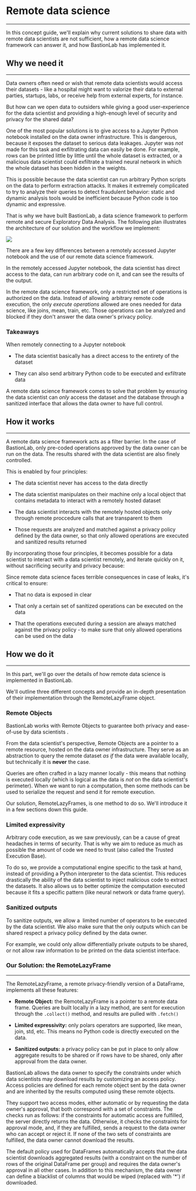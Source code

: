 # Remote data science
__________________________________________________________

In this concept guide, we'll explain why current solutions to share data with remote data scientists are not sufficient, how a remote data science framework can answer it, and how BastionLab has implemented it.

## Why we need it
________________________________________________________________

Data owners often need or wish that remote data scientists would access their datasets - like a hospital might want to valorize their data to external parties, startups, labs, or receive help from external experts, for instance. 

But how can we open data to outsiders while giving a good user-experience for the data scientist and providing a high-enough level of security and privacy for the shared data? 

One of the most popular solutions is to give access to a Jupyter Python notebook installed on the data owner infrastructure. This is dangerous, because it exposes the dataset to serious data leakages. Jupyter was *not* made for this task and exfiltrating data can easily be done. For example, rows can be printed little by little until the whole dataset is extracted, or a malicious data scientist could exfiltrate a trained neural network in which the whole dataset has been hidden in the weights.

This is possible because the data scientist can run arbitrary Python scripts on the data to perform extraction attacks. It makes it extremely complicated to try to analyze their queries to detect fraudulent behavior: static and dynamic analysis tools would be inefficient because Python code is too dynamic and expressive.

That is why we have built BastionLab, a data science framework to perform remote and secure Exploratory Data Analysis. The following plan illustrates the architecture of our solution and the workflow we implement:

![](../../assets/BastionLab_Worflow.png)

There are a few key differences between a remotely accessed Jupyter notebook and the use of our remote data science framework.

In the remotely accessed Jupyter notebook, the data scientist has direct access to the data, can run arbitrary code on it, and can see the results of the output. 

In the remote data science framework, only a restricted set of operations is authorized on the data. Instead of allowing  arbitrary remote code execution, the only *execute operations* allowed are ones needed for data science, like joins, mean, train, etc. Those operations can be analyzed and blocked if they don't answer the data owner's privacy policy.

### Takeaways

When remotely connecting to a Jupyter notebook

-   The data scientist basically has a direct access to the entirety of the dataset

-   They can also send arbitrary Python code to be executed and exfiltrate data

A remote data science framework comes to solve that problem by ensuring the data scientist can *only* access the dataset and the database through a sanitized interface that allows the data owner to have full control.

## How it works
_______________________________________________________

A remote data science framework acts as a filter barrier. In the case of BastionLab, only pre-coded operations approved by the data owner can be run on the data. The results shared with the data scientist are also finely controlled. 

This is enabled by four principles:

-   The data scientist never has access to the data directly

-   The data scientist manipulates on their machine only a local object that contains metadata to interact with a remotely hosted dataset

-   The data scientist interacts with the remotely hosted objects only through remote proccedure calls that are transparent to them

-   Those requests are analyzed and matched against a privacy policy defined by the data owner, so that only allowed operations are executed and sanitized results returned

By incorporating those four principles, it becomes possible for a data scientist to interact with a data scientist remotely, and iterate quickly on it, without sacrificing security and privacy because:

Since remote data science faces terrible consequences in case of leaks, it's critical to ensure:

-   That no data is exposed in clear

-   That only a certain set of sanitized operations can be executed on the data

-   That the operations executed during a session are always matched against the privacy policy - to make sure that only allowed operations can be used on the data

## How we do it
__________________________________________________

In this part, we'll go over the details of how remote data science is implemented in BastionLab. 

We'll outline three different concepts and provide an in-depth presentation of their implementation through the RemoteLazyFrame object.

### Remote Objects

BastionLab works with Remote Objects to guarantee both privacy and ease-of-use by data scientists .

From the data scientist's perspective, Remote Objects are a pointer to a remote resource, hosted on the data owner infrastructure. They serve as an abstraction to query the remote dataset *as if* the data were available locally, but technically it is **never** the case.

Queries are often crafted in a lazy manner locally - this means that nothing is executed locally (which is logical as the data is *not* on the data scientist's perimeter). When we want to run a computation, then some methods can be used to serialize the request and send it for remote execution. 

Our solution, RemoteLazyFrames, is one method to do so. We'll introduce it in a few sections down this guide.

### Limited expressivity

Arbitrary code execution, as we saw previously, can be a cause of great headaches in terms of security. That is why we aim to reduce as much as possible the amount of code we need to trust (also called the Trusted Execution Base). 

To do so, we provide a computational engine specific to the task at hand, instead of providing a Python interpreter to the data scientist. This reduces drastically the ability of the data scientist to inject malicious code to extract the datasets. It also allows us to better optimize the computation executed because it fits a specific pattern (like neural network or data frame query).

### Sanitized outputs

To sanitize outputs, we allow a  limited number of operators to be executed by the data scientist. We also make sure that the only outputs which can be shared respect a privacy policy defined by the data owner.

For example, we could only allow differentially private outputs to be shared, or not allow raw information to be printed on the data scientist interface.

### Our Solution: the **RemoteLazyFrame**
___________________________________________________________

The RemoteLazyFrame, a remote privacy-friendly version of a DataFrame, implements all these features:

-   **Remote Object:** the RemoteLazyFrame is a pointer to a remote data frame. Queries are built locally in a lazy method, are sent for execution through the `.collect()` method, and results are pulled with `.fetch()`

-   **Limited expressivity:** only polars operators are supported, like mean, join, std, etc. This means no Python code is directly executed on the data.

-   **Sanitized outputs:** a privacy policy can be put in place to only allow aggregate results to be shared or if rows have to be shared, only after approval from the data owner.

BastionLab allows the data owner to specify the constraints under which data scientists may download results by customizing an access policy. Access policies are defined for each remote object sent by the data owner and are inherited by the results computed using these remote objects. 

They support two access modes, either automatic or by requesting the data owner's approval, that both correspond with a set of constraints. The checks run as follows: if the constraints for automatic access are fulfilled, the server directly returns the data. Otherwise, it checks the constraints for approval mode, and, if they are fulfilled, sends a request to the data owner who can accept or reject it. If none of the two sets of constraints are fulfilled, the data owner cannot download the results.

The default policy used for DataFrames automatically accepts that the data scientist downloads aggregated results (with a constraint on the number of rows of the original DataFrame per group) and requires the data owner's approval in all other cases. In addition to this mechanism, the data owner can define a blacklist of columns that would be wiped (replaced with '\*') if downloaded.
